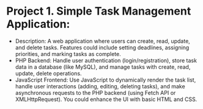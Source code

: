 # Project 1. Simple Task Management Application:
-	Description: A web application where users can create, read, update, and delete tasks. Features could include setting deadlines, assigning priorities, and marking tasks as complete.
-	PHP Backend: Handle user authentication (login/registration), store task data in a database (like MySQL), and manage tasks with create, read, update, delete operations.
-	JavaScript Frontend: Use JavaScript to dynamically render the task list, handle user interactions (adding, editing, deleting tasks), and make asynchronous requests to the PHP backend (using Fetch API or XMLHttpRequest). You could enhance the UI with basic HTML and CSS.
